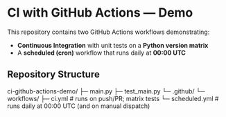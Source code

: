 # CI with GitHub Actions — Demo

This repository contains two GitHub Actions workflows demonstrating:
- **Continuous Integration** with unit tests on a **Python version matrix**
- A **scheduled (cron)** workflow that runs daily at **00:00 UTC**


## Repository Structure

ci-github-actions-demo/
├─ main.py
├─ test_main.py
└─ .github/
└─ workflows/
├─ ci.yml # runs on push/PR; matrix tests
└─ scheduled.yml # runs daily at 00:00 UTC (and on manual dispatch)







